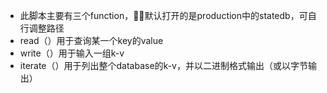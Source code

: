 * 此脚本主要有三个function，默认打开的是production中的statedb，可自行调整路径
* read（）用于查询某一个key的value
* write（）用于输入一组k-v
* iterate（）用于列出整个database的k-v，并以二进制格式输出（或以字节输出）
